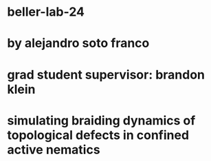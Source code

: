 # beller-lab-24
# by alejandro soto franco
# grad student supervisor: brandon klein

# simulating braiding dynamics of topological defects in confined active nematics
